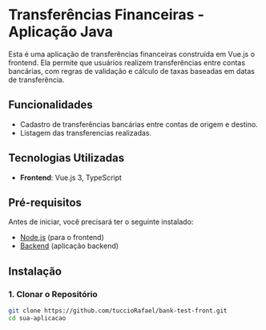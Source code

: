 # Transferências Financeiras - Aplicação Java

Esta é uma aplicação de transferências financeiras construída em Vue.js o frontend. Ela permite que usuários realizem transferências entre contas bancárias, com regras de validação e cálculo de taxas baseadas em datas de transferência.

## Funcionalidades

- Cadastro de transferências bancárias entre contas de origem e destino.
- Listagem das transferencias realizadas.

## Tecnologias Utilizadas

- **Frontend**: Vue.js 3, TypeScript

## Pré-requisitos

Antes de iniciar, você precisará ter o seguinte instalado:

- [Node.js](https://nodejs.org/) (para o frontend)
- [Backend](https://github.com/tuccioRafael/bank-test) (aplicação backend)

## Instalação

### 1. Clonar o Repositório

```bash
git clone https://github.com/tuccioRafael/bank-test-front.git
cd sua-aplicacao
```
